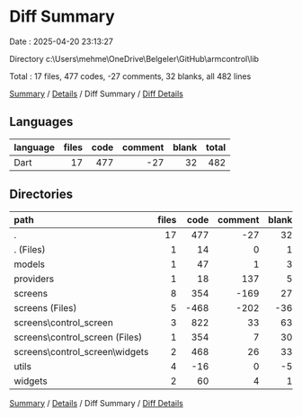 # Diff Summary

Date : 2025-04-20 23:13:27

Directory c:\\Users\\mehme\\OneDrive\\Belgeler\\GitHub\\armcontrol\\lib

Total : 17 files,  477 codes, -27 comments, 32 blanks, all 482 lines

[Summary](results.md) / [Details](details.md) / Diff Summary / [Diff Details](diff-details.md)

## Languages
| language | files | code | comment | blank | total |
| :--- | ---: | ---: | ---: | ---: | ---: |
| Dart | 17 | 477 | -27 | 32 | 482 |

## Directories
| path | files | code | comment | blank | total |
| :--- | ---: | ---: | ---: | ---: | ---: |
| . | 17 | 477 | -27 | 32 | 482 |
| . (Files) | 1 | 14 | 0 | 1 | 15 |
| models | 1 | 47 | 1 | 3 | 51 |
| providers | 1 | 18 | 137 | 5 | 160 |
| screens | 8 | 354 | -169 | 27 | 212 |
| screens (Files) | 5 | -468 | -202 | -36 | -706 |
| screens\\control_screen | 3 | 822 | 33 | 63 | 918 |
| screens\\control_screen (Files) | 1 | 354 | 7 | 30 | 391 |
| screens\\control_screen\\widgets | 2 | 468 | 26 | 33 | 527 |
| utils | 4 | -16 | 0 | -5 | -21 |
| widgets | 2 | 60 | 4 | 1 | 65 |

[Summary](results.md) / [Details](details.md) / Diff Summary / [Diff Details](diff-details.md)
